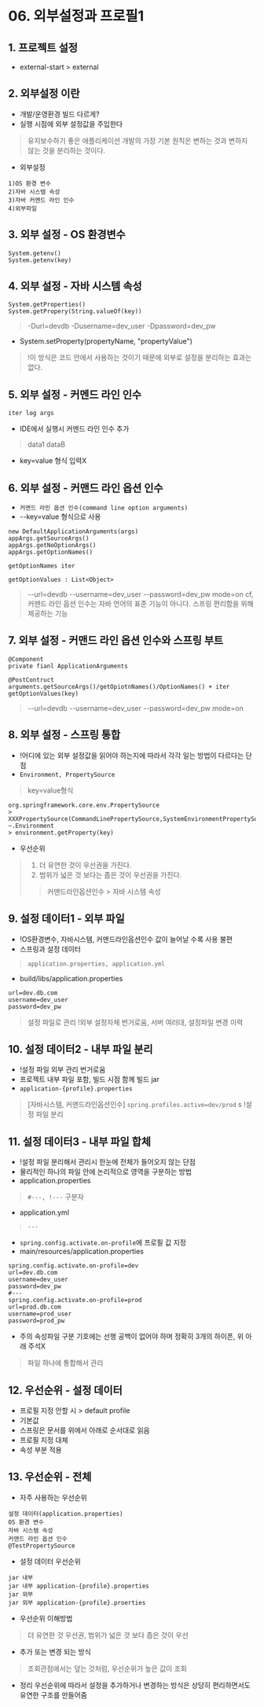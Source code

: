 # 06. 외부설정과 프로필1 
## 1. 프로젝트 설정
- external-start > external
## 2. 외부설정 이란
- 개발/운영환경 빌드 다르게?
- 실행 시점에 외부 설정값을 주입한다
> 유지보수하기 좋은 애플리케이션 개발의 가장 기본 원칙은 변하는 것과 변하지 않는 것을 분리하는 것이다.
- 외부설정
```
1)OS 환경 변수
2)자바 시스템 속성
3)자바 커멘드 라인 인수
4)외부파일
```

## 3. 외부 설정 - OS 환경변수
```
System.getenv()
System.getenv(key)
```

## 4. 외부 설정 - 자바 시스템 속성
```
System.getProperties()
System.getPropery(String.valueOf(key))
```
> -Durl=devdb -Dusername=dev_user -Dpassword=dev_pw
- System.setProperty(propertyName, "propertyValue")
> !이 방식은 코드 안에서 사용하는 것이기 때문에 외부로 설정을 분리하는 효과는 없다.

## 5. 외부 설정 - 커멘드 라인 인수
```
iter log args
```
- IDE에서 실행시 커멘드 라인 인수 추가
> data1 dataB
- key=value 형식 입력X

## 6. 외부 설정 - 커맨드 라인 옵션 인수
- `커맨드 라인 옵션 인수(command line option arguments)`
- --key=value 형식으로 사용
```
new DefaultApplicationArguments(args)
appArgs.getSourceArgs()
appArgs.getNoOptionArgs()
appArgs.getOptionNames()

getOptionNames iter

getOptionValues : List<Object>
```
> --url=devdb --username=dev_user --password=dev_pw mode=on
> cf, 커맨드 라인 옵션 인수는 자바 언어의 표준 기능이 아니다. 스프링 편리함을 위해 제공하는 기능

## 7. 외부 설정 - 커맨드 라인 옵션 인수와 스프링 부트
```
@Component
private fianl ApplicationArguments

@PostContruct
arguments.getSourceArgs()/getOpiotnNames()/OptionNames() + iter getOptionValues(key)
```
> --url=devdb --username=dev_user --password=dev_pw mode=on

## 8. 외부 설정 - 스프링 통합
- !어디에 있는 외부 설정값을 읽어야 하는지에 따라서 각각 일는 방법이 다르다는 단점
- `Environment, PropertySource`
> key=value형식
```
org.springframework.core.env.PropertySource
> XXXPropertySource(CommandLinePropertySource,SystemEnvironmentPropertySource,...)
~.Environment
> environment.getProperty(key)
```
- 우선순위
> 1. 더 유연한 것이 우선권을 가진다.
> 2. 범위가 넓은 것 보다는 좁은 것이 우선권을 가진다.
>> 커맨드라인옵션인수 > 자바 시스템 속성

## 9. 설정 데이터1 - 외부 파일
- !OS환경변수, 자바시스템, 커맨드라인옵션인수 값이 늘어날 수록 사용 불편
- 스프링과 설정 데이터
> `application.properties, application.yml`
- build/libs/application.properties
```
url=dev.db.com
username=dev_user
password=dev_pw
```
> 설정 파일로 관리
> !외부 설정자체 번거로움, 서버 여러대, 설정파일 변경 이력


## 10. 설정 데이터2 - 내부 파일 분리
- !설정 파일 외부 관리 번거로움
- 프로젝트 내부 파일 포함, 빌드 시점 함께 빌드 jar
- `application-{profile}.properties`
> [자바시스템, 커맨드라인옵션인수] `spring.profiles.active=dev/prod` s
> !설정 파일 분리

## 11. 설정 데이터3 - 내부 파일 합체
- !설정 파일 분리해서 관리시 한눈에 전체가 들어오지 않는 단점
- 물리적인 하나의 파일 안에 논리적으로 영역을 구분하는 방법
- application.properties
> `#---, !---` 구분자
- application.yml
> `---`
- `spring.config.activate.on-profile`에 프로필 값 지정
- main/resources/application.properties
```
spring.config.activate.on-profile=dev
url=dev.db.com
username=dev_user
password=dev_pw
#---
spring.config.activate.on-profile=prod
url=prod.db.com
username=prod_user
password=prod_pw
```
- 주의 속성파일 구분 기호에는 선행 공백이 없어야 하며 정확히 3개의 하이픈, 위 아래 주석X
> 파일 하나에 통합해서 관리

## 12. 우선순위 - 설정 데이터
- 프로필 지정 안할 시 > default profile
- 기본값 
- 스프링은 문서를 위에서 아래로 순서대로 읽음
- 프로필 지정 대체
- 속성 부분 적용

## 13. 우선순위 - 전체
- 자주 사용하는 우선순위
```
설정 데이터(application.properties)
OS 환경 변수
자바 시스템 속성
커맨드 라인 옵션 인수
@TestPropertySource
```
- 설정 데이터 우선순위
```
jar 내부
jar 내부 application-{profile}.properties
jar 외부
jar 외부 application-{profile}.proerties
```
- 우선순위 이해방법
> 더 유연한 것 우선권, 범위가 넓은 것 보다 좁은 것이 우선
- 추가 또는 변경 되는 방식
> 조회관점에서는 덮는 것처럼, 우선순위가 높은 값이 조회
- 정리 우선순위에 따라서 설정을 추가하거나 변경하는 방식은 상당히 편리하면서도 유연한 구조를 만들어줌